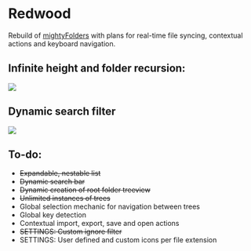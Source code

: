 # Redwood

Rebuild of [mightyFolders](https://github.com/Inventsable/mightyFolders) with plans for real-time file syncing, contextual actions and keyboard navigation.

## Infinite height and folder recursion:

![](https://thumbs.gfycat.com/IncompatibleVainIberianlynx-size_restricted.gif)

## Dynamic search filter

![](https://thumbs.gfycat.com/GratefulBackHind-size_restricted.gif)


## To-do:

* ~~Expandable, nestable list~~
* ~~Dynamic search bar~~
* ~~Dynamic creation of root folder treeview~~
* ~~Unlimited instances of trees~~
* Global selection mechanic for navigation between trees
* Global key detection
* Contextual import, export, save and open actions
* ~~SETTINGS: Custom ignore filter~~
* SETTINGS: User defined and custom icons per file extension




